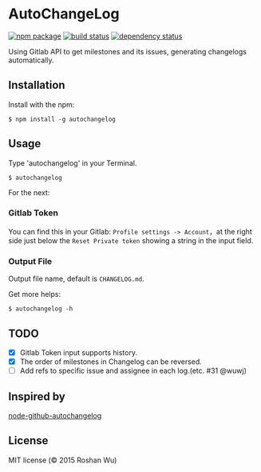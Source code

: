 AutoChangeLog
===

[![npm package](https://img.shields.io/npm/v/autochangelog.svg?style=flat-square)](https://www.npmjs.org/package/autochangelog)
[![build status](https://img.shields.io/travis/roshanca/gitlab-autochangelog/master.svg?style=flat-square)](https://travis-ci.org/roshanca/gitlab-autochangelog)
[![dependency status](https://img.shields.io/david/roshanca/gitlab-autochangelog.svg?style=flat-square)](https://david-dm.org/roshanca/gitlab-autochangelog)

Using Gitlab API to get milestones and its issues, generating changelogs automatically.

Installation
-------

Install with the npm:

```
$ npm install -g autochangelog
```

Usage
-------

Type 'autochangelog' in your Terminal.

```
$ autochangelog
```

For the next:

### Gitlab Token

You can find this in your Gitlab: `Profile settings -> Account`，at the right side just below the `Reset Private token` showing a string in the input field.

### Output File

Output file name, default is `CHANGELOG.md`.

Get more helps:

```
$ autochangelog -h
```

TODO
-------

- [x] Gitlab Token input supports history.
- [x] The order of milestones in Changelog can be reversed.
- [ ] Add refs to specific issue and assignee in each log.(etc. #31 @wuwj)

Inspired by
-------

[node-github-autochangelog](https://github.com/kaosat-dev/node-github-autochangelog)

License
-------
MIT license (© 2015 Roshan Wu)
